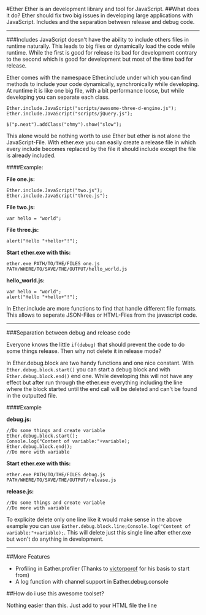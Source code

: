 #Ether
Ether is an development library and tool for JavaScript.
##What does it do?
Ether should fix two big issues in developing large applications with JavaScript. Includes and the separation between release and debug code.

---

###Includes
JavaScript doesn't have the ability to include others files in runtime naturally. This leads to big files or dynamically load the code while runtime. While the first is good for release its bad for development contrary to the second which is good for development but most of the time bad for release.

Ether comes with the namespace Ether.include under which you can find methods to include your code dynamically, synchronically while developing. At runtime it is like one big file, with a bit performance loose, but while developing you can separate each class.

    Ether.include.JavaScript("scripts/awesome-three-d-engine.js");
    Ether.include.JavaScript("scripts/jQuery.js");
    
    $("p.neat").addClass("ohmy").show("slow");

This alone would be nothing worth to use Ether but ether is not alone the JavaScript-File. With ether.exe you can easily create a release file in which every include becomes replaced by the file it should include except the file is already included.

####Example:

__File one.js:__

    Ether.include.JavaScript("two.js");
    Ether.include.JavaScript("three.js");

__File two.js:__

    var hello = "world";

__File three.js:__

    alert("Hello "+hello+"!");

__Start ether.exe with this:__

    ether.exe PATH/TO/THE/FILES one.js PATH/WHERE/TO/SAVE/THE/OUTPUT/hello_world.js

__hello_world.js:__

    var hello = "world";
    alert("Hello "+hello+"!");

In Ether.include are more functions to find that handle different file formats. This allows to seperate JSON-Files or HTML-Files from the javascript code.

---

###Separation  between debug and release code

Everyone knows the little <code>if(debug)</code> that should prevent the code to do some things release. Then why not delete it in release mode?

In Ether.debug.block are two handy functions and one nice constant. With <code>Ether.debug.block.start()</code> you can start a debug block and with <code>Ether.debug.block.end()</code> end one. While developing this will not have any effect but after run through the ether.exe everything including the line where the block started until the end call will be deleted and can't be found in the outputted file.

####Example

__debug.js:__

    //Do some things and create variable
    Ether.debug.block.start();
    Console.log("Content of variable:"+variable);
    Ether.debug.block.end();
    //Do more with variable


__Start ether.exe with this:__

    ether.exe PATH/TO/THE/FILES debug.js PATH/WHERE/TO/SAVE/THE/OUTPUT/release.js

__release.js:__

    //Do some things and create variable
    //Do more with variable

To explicite delete only one line like it would make sense in the above example you can use <code>Eather.debug.block.line;Console.log("Content of variable:"+variable);</code>. This will delete just this single line after ether.exe but won't do anything in development.

---

##More Features

* Profiling in Eather.profiler (Thanks to [victorporof](https://github.com/victorporof) for his basis to start from)
* A log function with channel support in Eather.debug.console

##How do i use this awesome toolset?

Nothing easier than this. Just add to your HTML file the line <code><script src="PATH/TO/ether.js" data-main="RELATIVE/PATH/TO/SCRIPT.js"></code> and take care that it is the first `<script>`-Tag in the document.

After developing you produce the release version with the following command

    ether.exe BASEPATH RELATIVE/PATH/TO/SCRIPT.js PATH/WHERE/THE/OUTPUTTED/FILE/SHOULD/BE.js

##Questions left?

Don't hesitate to send me an message. I will answer as fast as possible to help you.

Happy coding in JavaScript!